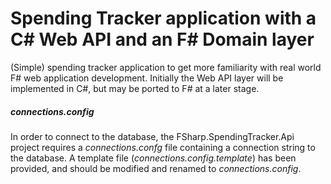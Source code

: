 # Spending Tracker application with a C# Web API and an F# Domain layer

(Simple) spending tracker application to get more familiarity with real world F# web application development. Initially the Web API layer will be implemented in C#, but may be ported to F# at a later stage.


##### connections.config

In order to connect to the database, the FSharp.SpendingTracker.Api project requires a *connections.confg* file containing a connection string to the database. A template file (*connections.config.template*) has been provided, and should be modified and renamed to *connections.config*.